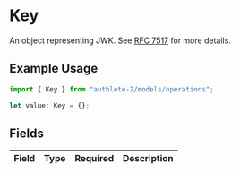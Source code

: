# Key

An object representing JWK. See [RFC 7517](https://datatracker.ietf.org/doc/html/rfc7517) for more details.


## Example Usage

```typescript
import { Key } from "authlete-2/models/operations";

let value: Key = {};
```

## Fields

| Field       | Type        | Required    | Description |
| ----------- | ----------- | ----------- | ----------- |